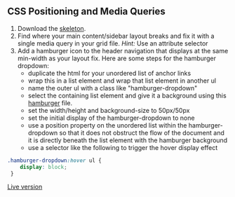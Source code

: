 ## CSS Positioning and Media Queries


1. Download the [skeleton][skeleton].
2. Find where your main content/sidebar layout breaks and fix it with a single media query in your grid file. *Hint:* Use an attribute selector
3. Add a hamburger icon to the header navigation that displays at the same min-width as your layout fix. Here are some steps for the hamburger dropdown:
    - duplicate the html for your unordered list of anchor links
    - wrap this in a list element and wrap that list element in another ul
    - name the outer ul with a class like "hamburger-dropdown"
    - select the containing list element and give it a background using this [hamburger](https://github.com/appacademy/curriculum/blob/master/html-css/assets/images/hamburger.png) file.
    - set the width/height and background-size to 50px/50px
    - set the initial display of the hamburger-dropdown to none
    - use a position property on the unordered list within the hamburger-dropdown so that it does not obstruct the flow of the document and it is directly beneath the list element with the hamburger background
    - use a selector like the following to trigger the hover display effect
    
```css
.hamburger-dropdown:hover ul { 
    display: block;
 }
```
    
[Live version](http://appacademy.github.io/curriculum/positioning_media_queries.html)

[skeleton]: https://github.com/appacademy/curriculum/blob/master/html-css/micro-projects/positioning_media_queries/skeleton.zip